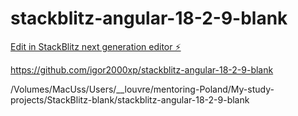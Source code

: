 # stackblitz-angular-18-2-9-blank

[Edit in StackBlitz next generation editor ⚡️](https://stackblitz.com/~/github.com/igor2000xp/stackblitz-angular-18-2-9-blank)

https://github.com/igor2000xp/stackblitz-angular-18-2-9-blank

/Volumes/MacUss/Users/__louvre/mentoring-Poland/My-study-projects/StackBlitz-blank/stackblitz-angular-18-2-9-blank
